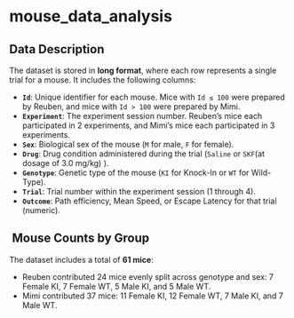 # mouse_data_analysis

##  Data Description

The dataset is stored in **long format**, where each row represents a single trial for a mouse. It includes the following columns:

- **`Id`**: Unique identifier for each mouse. Mice with `Id ≤ 100` were prepared by Reuben, and mice with `Id > 100` were prepared by Mimi.
- **`Experiment`**: The experiment session number. Reuben’s mice each participated in 2 experiments, and Mimi’s mice each participated in 3 experiments.
- **`Sex`**: Biological sex of the mouse (`M` for male, `F` for female).
- **`Drug`**: Drug condition administered during the trial (`Saline` or `SKF`(at dosage of 3.0 mg/kg) ).
- **`Genotype`**: Genetic type of the mouse (`KI` for Knock-In or `WT` for Wild-Type).
- **`Trial`**: Trial number within the experiment session (1 through 4).
- **`Outcome`**: Path efficiency, Mean Speed, or Escape Latency for that trial (numeric).

## ‍ Mouse Counts by Group

The dataset includes a total of **61 mice**:

- Reuben contributed 24 mice evenly split across genotype and sex: 7 Female KI, 7 Female WT, 5 Male KI, and 5 Male WT.
- Mimi contributed 37 mice: 11 Female KI, 12 Female WT, 7 Male KI, and 7 Male WT.

